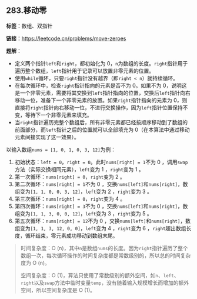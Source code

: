## 283.移动零

**标签**：数组、双指针

**链接**：https://leetcode.cn/problems/move-zeroes

**题解**：

- 定义两个指针`left`和`right`，都初始化为 0，`n`为数组的长度。`right`指针用于遍历整个数组，`left`指针用于记录可以放置非零元素的位置。
- 使用`while`循环，只要`right`指针没有越界（即`right < n`）就持续循环。
- 在每次循环中，检查`right`指针指向的元素是否不为 0。如果不为 0，说明这是一个非零元素，需要将其交换到`left`指针指向的位置，交换后`left`指针向右移动一位，准备下一个非零元素的放置。如果`right`指针指向的元素为 0，则直接将`right`指针向右移动一位，不进行交换操作，因为`left`指针位置保持不变，等待下一个非零元素来填充。
- 当`right`指针遍历完整个数组后，所有非零元素都已经按顺序移动到了数组的前面部分，而`left`指针之后的位置就可以全部填充为 0（在本算法中通过移动元素间接实现了这一效果）。

以输入数组`nums = [1, 0, 1, 0, 3, 12]`为例：

1. 初始状态：`left = 0`，`right = 0`。此时`nums[right] = 1`不为 0 ，调用`swap`方法（实际交换相同元素），`left`变为 1 ，`right`变为 1 。
2. 第一次循环：`nums[right] = 0`，`right`变为 2 。
3. 第二次循环：`nums[right] = 1`不为 0 ，交换`nums[left]`和`nums[right]`，数组变为`[1, 1, 0, 0, 3, 12]`，`left`变为 2 ，`right`变为 3 。
4. 第三次循环：`nums[right] = 0`，`right`变为 4 。
5. 第四次循环：`nums[right] = 3`不为 0 ，交换`nums[left]`和`nums[right]`，数组变为`[1, 1, 3, 0, 0, 12]`，`left`变为 3 ，`right`变为 5 。
6. 第五次循环：`nums[right] = 12`不为 0 ，交换`nums[left]`和`nums[right]`，数组变为`[1, 1, 3, 12, 0, 0]`，`left`变为 4 ，`right`变为 6 ，`right`超出数组长度，循环结束，零元素成功移动到数组末尾。

> 时间复杂度：O (n)，其中`n`是数组`nums`的长度。因为`right`指针遍历了整个数组一次，每次循环操作的时间复杂度都是常数级别的，所以总的时间复杂度为 O (n)。
>
> 空间复杂度：O (1)，算法只使用了常数级别的额外空间，如`n`、`left`、`right`以及`swap`方法中临时变量`temp`，没有随着输入规模增长而增加的额外空间，所以空间复杂度是 O (1)。





